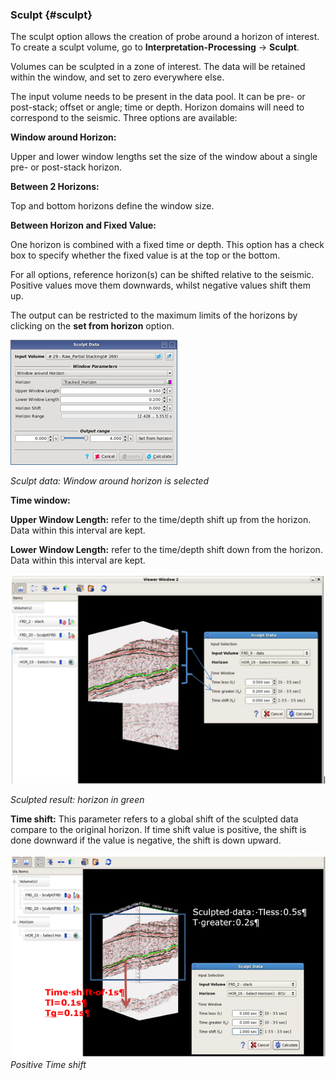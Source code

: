 ### Sculpt {#sculpt}

The sculpt option allows the creation of probe around a horizon of interest. To create a sculpt volume, go to **Interpretation-Processing** → **Sculpt**.

Volumes can be sculpted in a zone of interest. The data will be retained within the window, and set to zero everywhere else.

The input volume needs to be present in the data pool. It can be pre- or post-stack; offset or angle; time or depth. Horizon domains will need to correspond to the seismic. Three options are available:

**Window around Horizon:**

Upper and lower window lengths set the size of the window about a single pre- or post-stack horizon.

**Between 2 Horizons:**

Top and bottom horizons define the window size.

**Between Horizon and Fixed Value:**

One horizon is combined with a fixed time or depth. This option has a check box to specify whether the fixed value is at the top or the bottom.

For all options, reference horizon\(s\) can be shifted relative to the seismic. Positive values move them downwards, whilst negative values shift them up.

The output can be restricted to the maximum limits of the horizons by clicking on the **set from horizon** option.

![](/assets/100_Interpretation.png)

_Sculpt data: Window around horizon is selected_

**Time window:**

**Upper Window Length:** refer to the time/depth shift up from the horizon. Data within this interval are kept.

**Lower Window Length:** refer to the time/depth shift down from the horizon. Data within this interval are kept.

![](/assets/101_Interpretation.png)

_Sculpted result: horizon in green_

**Time shift:** This parameter refers to a global shift of the sculpted data compare to the original horizon. If time shift value is positive, the shift is done downward if the value is negative, the shift is down upward.

![](/assets/102_Interpretation.png)  
_Positive Time shift_

